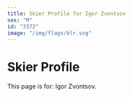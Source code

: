 ```yaml
---
title: Skier Profile for Igor Zvontsov
sex: "M"
id: "3372"
image: "/img/flags/blr.svg" 
---
```


# Skier Profile

This page is for: Igor Zvontsov.
    